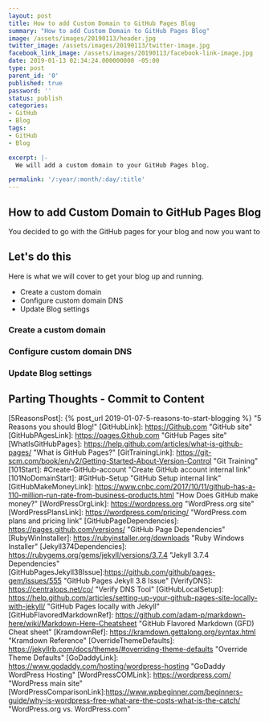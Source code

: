 ```yaml
---
layout: post
title: How to add Custom Domain to GitHub Pages Blog
summary: "How to add Custom Domain to GitHub Pages Blog"
image: /assets/images/20190113/header.jpg
twitter_image: /assets/images/20190113/twitter-image.jpg
facebook_link_image: /assets/images/20190113/facebook-link-image.jpg
date: 2019-01-13 02:34:24.000000000 -05:00
type: post
parent_id: '0'
published: true
password: ''
status: publish
categories:
- GitHub
- Blog
tags:
- GitHub
- Blog

excerpt: |-
  We will add a custom domain to your GitHub Pages blog.

permalink: '/:year/:month/:day/:title'
---
```


## How to add Custom Domain to GitHub Pages Blog

You decided to go with the GitHub pages for your blog and now you want to 

## Let's do this

Here is what we will cover to get your blog up and running.

- Create a custom domain
- Configure custom domain DNS
- Update Blog settings

### Create a custom domain

### Configure custom domain DNS

### Update Blog settings

## Parting Thoughts - Commit to Content


[5ReasonsPost]: {% post_url 2019-01-07-5-reasons-to-start-blogging %}  "5 Reasons you should Blog!"
[GitHubLink]: https://Github.com "GitHub site"
[GitHubPAgesLink]: https://pages.Github.com "GitHub Pages site"
[WhatIsGitHubPages]: https://help.github.com/articles/what-is-github-pages/ "What is GitHub Pages?"
[GitTrainingLink]: https://git-scm.com/book/en/v2/Getting-Started-About-Version-Control "Git Training"
[101Start]: #Create-GitHub-account "Create GitHub account internal link"
[101NoDomainStart]: #GitHub-Setup "GitHub Setup internal link"
[GitHubMakeMoneyLink]: https://www.cnbc.com/2017/10/11/github-has-a-110-million-run-rate-from-business-products.html "How Does GitHub make money?"
[WordPressOrgLink]: https://wordpress.org "WordPress.org site"
[WordPressPlansLink]: https://wordpress.com/pricing/ "WordPress.com plans and pricing link"
[GitHubPageDependencies]: https://pages.github.com/versions/ "GitHub Page Dependencies"
[RubyWinInstaller]: https://rubyinstaller.org/downloads "Ruby Windows Installer"
[Jekyll374Dependencies]: https://rubygems.org/gems/jekyll/versions/3.7.4 "Jekyll 3.7.4 Dependencies"
[GitHubPagesJekyll38Issue]:https://github.com/github/pages-gem/issues/555 "GitHub Pages Jekyll 3.8 Issue"
[VerifyDNS]: https://centralops.net/co/ "Verify DNS Tool"
[GitHubLocalSetup]: https://help.github.com/articles/setting-up-your-github-pages-site-locally-with-jekyll/ "GitHub Pages locally with Jekyll"
[GitHubFlavoredMarkdownRef]: https://github.com/adam-p/markdown-here/wiki/Markdown-Here-Cheatsheet "GitHub Flavored Markdown (GFD) Cheat sheet"
[KramdownRef]: https://kramdown.gettalong.org/syntax.html "Kramdown Reference"
[OverrideThemeDefaults]: https://jekyllrb.com/docs/themes/#overriding-theme-defaults "Override Theme Defaults"
[GoDaddyLink]: https://www.godaddy.com/hosting/wordpress-hosting "GoDaddy WordPress Hosting"
[WordPressCOMLink]: https://wordpress.com/ "WordPress main site"
[WordPressComparisonLink]:https://www.wpbeginner.com/beginners-guide/why-is-wordpress-free-what-are-the-costs-what-is-the-catch/ "WordPress.org vs. WordPress.com"
